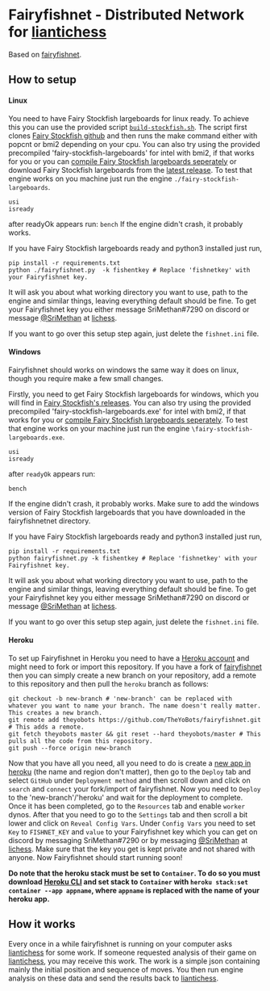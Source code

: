 # Fairyfishnet - Distributed Network for [liantichess](https://liantichess.herokuapp.com/)

Based on [fairyfishnet](https://github.com/gbtami/fairyfishnet).

## How to setup

#### Linux

You need to have Fairy Stockfish largeboards for linux ready. To achieve this you can use the provided script [`build-stockfish.sh`](https://github.com/gbtami/fairyfishnet/blob/master/build-stockfish.sh). The script first clones [Fairy Stockfish github](https://github.com/ianfab/Fairy-Stockfish) and then runs the make command either with popcnt or bmi2 depending on your cpu. You can also try using the provided precompiled 'fairy-stockfish-largeboards' for intel with bmi2, if that works for you or you can [compile Fairy Stockfish largeboards seperately](https://github.com/ianfab/Fairy-Stockfish/wiki/Compiling-Fairy-Stockfish) or download Fairy Stockfish largeboards from the [latest release](https://github.com/ianfab/Fairy-Stockfish/releases).
To test that engine works on you machine just run the engine `./fairy-stockfish-largeboards`.

```
usi
isready
```
after readyOk appears run:
`bench`
If the engine didn't crash, it probably works.

If you have Fairy Stockfish largeboards ready and python3 installed just run,
```
pip install -r requirements.txt
python ./fairyfishnet.py  -k fishentkey # Replace 'fishnetkey' with your Fairyfishnet key.
```
It will ask you about what working directory you want to use, path to the engine and similar things, leaving everything default should be fine. To get your Fairyfishnet key you either message SriMethan#7290 on discord or message [@SriMethan](https://lichess.org/@/SriMethan) at [lichess](https://lichess.org).

If you want to go over this setup step again, just delete the `fishnet.ini` file.

#### Windows

Fairyfishnet should works on windows the same way it does on linux, though you require make a few small changes.

Firstly, you need to get Fairy Stockfish largeboards for windows, which you will find in [Fairy Stockfish's releases](https://github.com/ianfab/Fairy-Stockfish/releases). You can also try using the provided precompiled 'fairy-stockfish-largeboards.exe' for intel with bmi2, if that works for you or [compile Fairy Stockfish largeboards seperately](https://github.com/ianfab/Fairy-Stockfish/wiki/Compiling-Fairy-Stockfish). To test that engine works on your machine just run the engine `\fairy-stockfish-largeboards.exe`. 
```
usi
isready
```
after `readyOk` appears run: 
```
bench
```
If the engine didn't crash, it probably works. Make sure to add the windows version of Fairy Stockfish largeboards that you have downloaded in the fairyfishnetnet directory.

If you have Fairy Stockfish largeboards ready and python3 installed just run,
```
pip install -r requirements.txt
python fairyfishnet.py -k fishentkey # Replace 'fishnetkey' with your Fairyfishnet key.
```
It will ask you about what working directory you want to use, path to the engine and similar things, leaving everything default should be fine. To get your Fairyfishnet key you either message SriMethan#7290 on discord or message [@SriMethan](https://lichess.org/@/SriMethan) at [lichess](https://lichess.org).

If you want to go over this setup step again, just delete the `fishnet.ini` file.

#### Heroku

To set up Fairyfishnet in Heroku you need to have a [Heroku account](https://signup.heroku.com/login) and might need to fork or import this repository. If you have a fork of [fairyfishnet](https://github.com/gbtami/fairyfishnet) then you can simply create a new branch on your repository, add a remote to this repository and then pull the `heroku` branch as follows:

```
git checkout -b new-branch # 'new-branch' can be replaced with whatever you want to name your branch. The name doesn't really matter. This creates a new branch.
git remote add theyobots https://github.com/TheYoBots/fairyfishnet.git # This adds a remote.
git fetch theyobots master && git reset --hard theyobots/master # This pulls all the code from this repository.
git push --force origin new-branch
```

Now that you have all you need, all you need to do is create a [new app in heroku](https://dashboard.heroku.com/new-app) (the name and region don't matter), then go to the `Deploy` tab and select `GitHub` under `Deployment method` and then scroll down and click on `search` and `connect` your fork/import of fairyfishnet. Now you need to `Deploy` to the 'new-branch'/'heroku' and wait for the deployment to complete. Once it has been completed, go to the `Resources` tab and enable `worker` dynos. After that you need to go to the `Settings` tab and then scroll a bit lower and click on `Reveal Config Vars`. Under `Config Vars` you need to set `Key` to `FISHNET_KEY` and `value` to your Fairyfishnet key which you can get on discord by messaging SriMethan#7290 or by messaging [@SriMethan](https://lichess.org/@/SriMethan) at [lichess](https://lichess.org). Make sure that the key you get is kept private and not shared with anyone. Now Fairyfishnet should start running soon!

**Do note that the heroku stack must be set to `Container`. To do so you must download [Heroku CLI](https://devcenter.heroku.com/articles/heroku-cli#download-and-install) and set stack to `Container` with `heroku stack:set container --app appname`, where `appname` is replaced with the name of your heroku app.**

## How it works

Every once in a while fairyfishnet is running on your computer asks [liantichess](https://liantichess.herokuapp.com/) for some work. If someone requested analysis of their game on [liantichess](https://liantichess.herokuapp.com/), you may receive this work. The work is a simple json containing mainly the initial position and sequence of moves. You then run engine analysis on these data and send the results back to [liantichess](https://liantichess.herokuapp.com/).